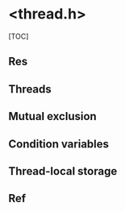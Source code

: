 # \<thread.h\>

[TOC]



## Res


## Threads


## Mutual exclusion


## Condition variables


## Thread-local storage




## Ref

